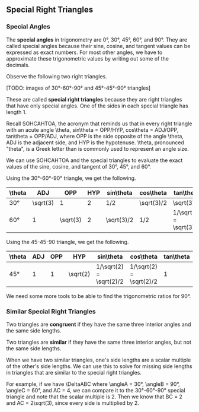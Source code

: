 Special Right Triangles
-------

### Special Angles

The **special angles** in trigonometry are 0°, 30°, 45°, 60°, and 90°. They are called special angles because their sine, cosine, and tangent values can be expressed as exact numbers. For most other angles, we have to approximate these trigonometric values by writing out some of the decimals.

Observe the following two right triangles.

[TODO: images of 30°-60°-90° and 45°-45°-90° triangles]

These are called **special right triangles** because they are right triangles that have only special angles. One of the sides in each special triangle has length 1.

Recall SOHCAHTOA, the acronym that reminds us that in every right triangle with an acute angle \theta, sin\theta = OPP/HYP, cos\theta = ADJ/OPP, tan\theta = OPP/ADJ, where OPP is the side opposite of the angle \theta, ADJ is the adjacent side, and HYP is the hypotenuse. \theta, pronounced "theta", is a Greek letter than is commonly used to represent an angle size.

We can use SOHCAHTOA and the special triangles to evaluate the exact values of the sine, cosine, and tangent of 30°, 45°, and 60°.

Using the 30°-60°-90° triangle, we get the following.

|\theta | ADJ | OPP | HYP | sin\theta | cos\theta | tan\theta |
| --- | --- | --- | --- | --- | --- | --- |
| 30° | \sqrt(3) | 1 | 2 | 1/2 | \sqrt(3)/2 | \sqrt(3) |
| 60° | 1 | \sqrt(3) | 2 | \sqrt(3)/2 | 1/2 | 1/\sqrt(3) = \sqrt(3)/3 |

Using the 45-45-90 triangle, we get the following.

| \theta | ADJ | OPP | HYP | sin\theta | cos\theta | tan\theta |
| --- | --- | --- | --- | --- | --- | --- |
| 45° | 1 | 1 | \sqrt(2) | 1/\sqrt(2) = \sqrt(2)/2 | 1/\sqrt(2) = \sqrt(2)/2 | 1 |

We need some more tools to be able to find the trigonometric ratios for 90°.


### Similar Special Right Triangles

Two triangles are **congruent** if they have the same three interior angles and the same side lengths.

Two triangles are **similar** if they have the same three interior angles, but not the same side lengths.

When we have two similar triangles, one's side lengths are a scalar multiple of the other's side lengths. We can use this to solve for missing side lengths in triangles that are similar to the special right triangles.

For example, if we have \DeltaABC where \angleA = 30°, \angleB = 90°, \angleC = 60°, and AC = 4, we can compare it to the 30°-60°-90° special triangle and note that the scalar multiple is 2. Then we know that BC = 2 and AC = 2\sqrt(3), since every side is multiplied by 2.
